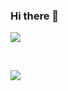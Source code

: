 ### Hi there 👋

<!--
**Taoudi/Taoudi** is a ✨ _special_ ✨ repository because its `README.md` (this file) appears on your GitHub profile.

Here are some ideas to get you started:

- 🔭 I’m currently working on ...
- 🌱 I’m currently learning ...
- 👯 I’m looking to collaborate on ...
- 🤔 I’m looking for help with ...
- 💬 Ask me about ...
- 📫 How to reach me: ...
- 😄 Pronouns: ...
- ⚡ Fun fact: ...
-->

<a href="https://github.com/taoudi">
  <img align="center" src="https://github-readme-stats-lyzk0bj8r-taoudi128-gmailcom.vercel.app/api?username=Taoudi&show_icons=true&theme=transparent&count_private=True" >
</a>

&nbsp;

<a href="https://github.com/taoudi">
  <img align="center" src="https://github-readme-stats-lyzk0bj8r-taoudi128-gmailcom.vercel.app/api/top-langs/?username=Taoudi&hide=jupyter%20notebook,Makefile,Batchfile,HTML&theme=transparent&count_private=false" >
</a>
